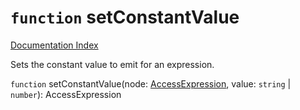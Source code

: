 # `function` setConstantValue

[Documentation Index](../README.md)

Sets the constant value to emit for an expression.

`function` setConstantValue(node: [AccessExpression](../type.AccessExpression/README.md), value: `string` | `number`): AccessExpression